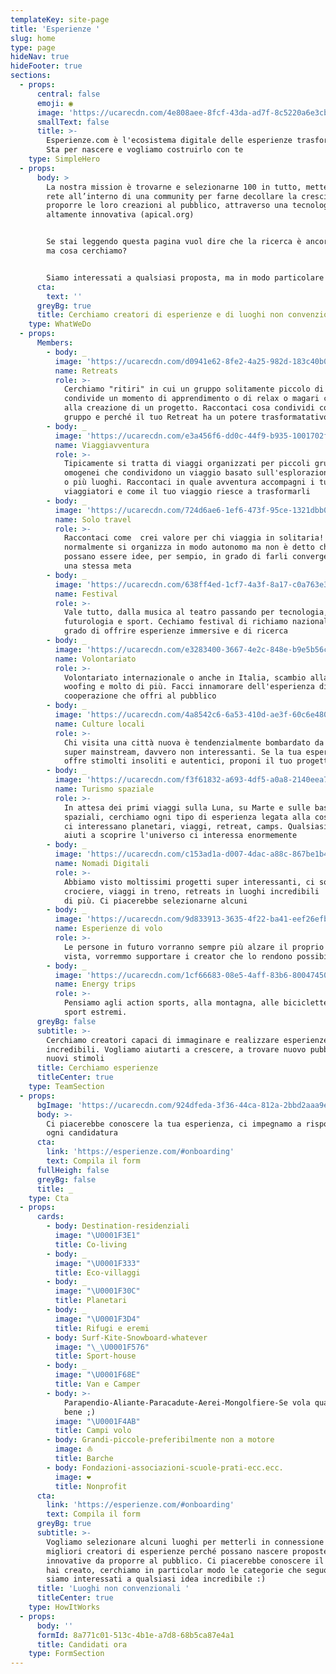 ```yaml
---
templateKey: site-page
title: 'Esperienze '
slug: home
type: page
hideNav: true
hideFooter: true
sections:
  - props:
      central: false
      emoji: ◉
      image: 'https://ucarecdn.com/4e808aee-8fcf-43da-ad7f-8c5220a6e3cb/'
      smallText: false
      title: >-
        Esperienze.com è l'ecosistema digitale delle esperienze trasformative.
        Sta per nascere e vogliamo costruirlo con te
    type: SimpleHero
  - props:
      body: >
        La nostra mission è trovarne e selezionarne 100 in tutto, metterli in
        rete all’interno di una community per farne decollare la crescita e
        proporre le loro creazioni al pubblico, attraverso una tecnologia
        altamente innovativa (apical.org)


        Se stai leggendo questa pagina vuol dire che la ricerca è ancora aperta,
        ma cosa cerchiamo?


        Siamo interessati a qualsiasi proposta, ma in modo particolare a queste:
      cta:
        text: ''
      greyBg: true
      title: Cerchiamo creatori di esperienze e di luoghi non convenzionali
    type: WhatWeDo
  - props:
      Members:
        - body: _
          image: 'https://ucarecdn.com/d0941e62-8fe2-4a25-982d-183c40b0a0d6/'
          name: Retreats
          role: >-
            Cerchiamo "ritiri" in cui un gruppo solitamente piccolo di persone
            condivide un momento di apprendimento o di relax o magari collabora
            alla creazione di un progetto. Raccontaci cosa condividi con il tuo
            gruppo e perché il tuo Retreat ha un potere trasformatativo
        - body: _
          image: 'https://ucarecdn.com/e3a456f6-dd0c-44f9-b935-1001702f4ab6/'
          name: Viaggiavventura
          role: >-
            Tipicamente si tratta di viaggi organizzati per piccoli gruppi
            omogenei che condividono un viaggio basato sull'esplorazione di uno
            o più luoghi. Raccontaci in quale avventura accompagni i tuoi
            viaggiatori e come il tuo viaggio riesce a trasformarli
        - body: _
          image: 'https://ucarecdn.com/724d6ae6-1ef6-473f-95ce-1321dbb042e0/'
          name: Solo travel
          role: >-
            Raccontaci come  crei valore per chi viaggia in solitaria! Chi li fa
            normalmente si organizza in modo autonomo ma non è detto che non ci
            possano essere idee, per sempio, in grado di farli convergere verso
            una stessa meta
        - body: _
          image: 'https://ucarecdn.com/638ff4ed-1cf7-4a3f-8a17-c0a763e3aaa0/'
          name: Festival
          role: >-
            Vale tutto, dalla musica al teatro passando per tecnologia,
            futurologia e sport. Cechiamo festival di richiamo nazionale in
            grado di offrire esperienze immersive e di ricerca
        - body: _
          image: 'https://ucarecdn.com/e3283400-3667-4e2c-848e-b9e5b56c4b98/'
          name: Volontariato
          role: >-
            Volontariato internazionale o anche in Italia, scambio alla pari,
            woofing e molto di più. Facci innamorare dell'esperienza di
            cooperazione che offri al pubblico
        - body: _
          image: 'https://ucarecdn.com/4a8542c6-6a53-410d-ae3f-60c6e480c594/'
          name: Culture locali
          role: >-
            Chi visita una città nuova è tendenzialmente bombardato da offerte
            super mainstream, davvero non interessanti. Se la tua esperienza
            offre stimolti insoliti e autentici, proponi il tuo progetto  
        - body: _
          image: 'https://ucarecdn.com/f3f61832-a693-4df5-a0a8-2140eea7d918/'
          name: Turismo spaziale
          role: >-
            In attesa dei primi viaggi sulla Luna, su Marte e sulle basi
            spaziali, cerchiamo ogni tipo di esperienza legata alla cosmologia,
            ci interessano planetari, viaggi, retreat, camps. Qualsiasi cosa che
            aiuti a scoprire l'universo ci interessa enormemente
        - body: _
          image: 'https://ucarecdn.com/c153ad1a-d007-4dac-a88c-867be1b4659c/'
          name: Nomadi Digitali
          role: >-
            Abbiamo visto moltissimi progetti super interessanti, ci sono
            crociere, viaggi in treno, retreats in luoghi incredibili  e molto
            di più. Ci piacerebbe selezionarne alcuni 
        - body: _
          image: 'https://ucarecdn.com/9d833913-3635-4f22-ba41-eef26efb277e/'
          name: Esperienze di volo
          role: >-
            Le persone in futuro vorranno sempre più alzare il proprio punto di
            vista, vorremmo supportare i creator che lo rendono possibile
        - body: _
          image: 'https://ucarecdn.com/1cf66683-08e5-4aff-83b6-800474504d64/'
          name: Energy trips
          role: >-
            Pensiamo agli action sports, alla montagna, alle biciclette e agli
            sport estremi. 
      greyBg: false
      subtitle: >-
        Cerchiamo creatori capaci di immaginare e realizzare esperienze
        incredibili. Vogliamo aiutarti a crescere, a trovare nuovo pubblico e
        nuovi stimoli
      title: Cerchiamo esperienze
      titleCenter: true
    type: TeamSection
  - props:
      bgImage: 'https://ucarecdn.com/924dfeda-3f36-44ca-812a-2bbd2aaa9eaa/'
      body: >-
        Ci piacerebbe conoscere la tua esperienza, ci impegnamo a rispondere a
        ogni candidatura
      cta:
        link: 'https://esperienze.com/#onboarding'
        text: Compila il form
      fullHeigh: false
      greyBg: false
      title: _
    type: Cta
  - props:
      cards:
        - body: Destination-residenziali
          image: "\U0001F3E1"
          title: Co-living
        - body: _
          image: "\U0001F333"
          title: Eco-villaggi
        - body: _
          image: "\U0001F30C"
          title: Planetari
        - body: _
          image: "\U0001F3D4"
          title: Rifugi e eremi
        - body: Surf-Kite-Snowboard-whatever
          image: "\_\U0001F576"
          title: Sport-house
        - body: _
          image: "\U0001F68E"
          title: Van e Camper
        - body: >-
            Parapendio-Aliante-Paracadute-Aerei-Mongolfiere-Se vola qualcosa va
            bene ;)
          image: "\U0001F4AB"
          title: Campi volo
        - body: Grandi-piccole-preferibilmente non a motore
          image: ⛵️
          title: Barche
        - body: Fondazioni-associazioni-scuole-prati-ecc.ecc.
          image: ❤️
          title: Nonprofit
      cta:
        link: 'https://esperienze.com/#onboarding'
        text: Compila il form
      greyBg: true
      subtitle: >-
        Vogliamo selezionare alcuni luoghi per metterli in connessione con i
        migliori creatori di esperienze perché possano nascere proposte
        innovative da proporre al pubblico. Ci piacerebbe conoscere il luogo che
        hai creato, cerchiamo in particolar modo le categorie che seguono ma
        siamo interessati a qualsiasi idea incredibile :)
      title: 'Luoghi non convenzionali '
      titleCenter: true
    type: HowItWorks
  - props:
      body: ''
      formId: 8a771c01-513c-4b1e-a7d8-68b5ca87e4a1
      title: Candidati ora
    type: FormSection
---
```


